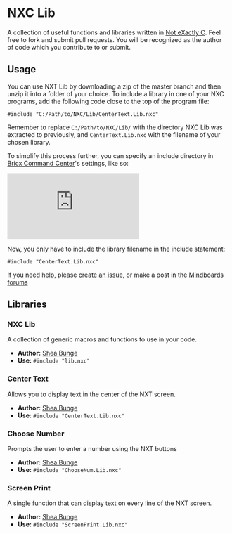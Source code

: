 # NXC Lib
A collection of useful functions and libraries written in [Not eXactly C](http://bricxcc.sourceforge.net/nxc).
Feel free to fork and submit pull requests. You will be recognized as the author of code which you contribute to or submit.

## Usage
You can use NXT Lib by downloading a zip of the master branch and then unzip it into a folder of your choice. To include a library in one of your NXC programs, add the following code close to the top of the program file:

	#include "C:/Path/to/NXC/Lib/CenterText.Lib.nxc"

Remember to replace `C:/Path/to/NXC/Lib/` with the directory NXC Lib was extracted to previously, and `CenterText.Lib.nxc` with the filename of your chosen library.

To simplify this process further, you can specify an include directory in [Bricx Command Center](http://bricxcc.sourceforge.net)'s settings, like so:

![](https://sourceforge.net/apps/phpbb/mindboards/download/file.php?id=430&t=1)

Now, you only have to include the library filename in the include statement:

	#include "CenterText.Lib.nxc"

If you need help, please [create an issue](https://github.com/bungeshea/nxc-lib/issues), or make a post in the [Mindboards forums](https://sourceforge.net/apps/phpbb/mindboards/viewtopic.php?f=4&t=1627t)

## Libraries

### NXC Lib
A collection of generic macros and functions to use in your code.
- **Author:** [Shea Bunge][bungeshea]
- **Use:**
     `#include "lib.nxc"`
	
### Center Text
Allows you to display text in the center of the NXT screen.
- **Author:** [Shea Bunge][bungeshea]
- **Use:**
     `#include "CenterText.Lib.nxc"`
	
### Choose Number
Prompts the user to enter a number using the NXT buttons
- **Author:** [Shea Bunge][bungeshea]       
- **Use:**
    `#include "ChooseNum.Lib.nxc"`
	
### Screen Print
A single function that can display text on every line of the NXT screen.
- **Author:** [Shea Bunge][bungeshea]    
- **Use:**
     `#include "ScreenPrint.Lib.nxc"`
	
[bungeshea]: http://robotics.bungeshea.com